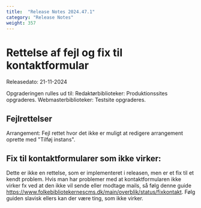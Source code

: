 ```yaml
---
title:  "Release Notes 2024.47.1"
category: "Release Notes"
weight: 357
---  
```

# Rettelse af fejl og fix til kontaktformular

Releasedato: 21-11-2024

Opgraderingen rulles ud til: 
Redaktørbiblioteker: Produktionssites opgraderes. 
Webmasterbiblioteker: Testsite opgraderes. 

## Fejlrettelser

Arrangement: Fejl rettet hvor det ikke er muligt at redigere arrangement oprette med "Tilføj instans". 


## Fix til kontaktformularer som ikke virker: 

Dette er ikke en rettelse, som er implementeret i releasen, men er et fix til et kendt problem.
Hvis man har problemer med at kontaktformularen ikke virker fx ved at den ikke vil sende eller modtage mails, så følg denne guide https://www.folkebibliotekernescms.dk/main/overblik/status/fixkontakt.
Følg guiden slavisk ellers kan der være ting, som ikke virker.
